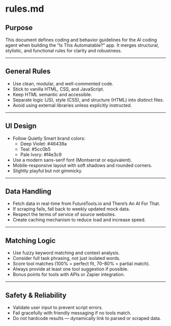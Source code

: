 # rules.md

## Purpose
This document defines coding and behavior guidelines for the AI coding agent when building the “Is This Automatable?” app. It merges structural, stylistic, and functional rules for clarity and robustness.

---

## General Rules
- Use clean, modular, and well-commented code.
- Stick to vanilla HTML, CSS, and JavaScript.
- Keep HTML semantic and accessible.
- Separate logic (JS), style (CSS), and structure (HTML) into distinct files.
- Avoid using external libraries unless explicitly instructed.

---

## UI Design
- Follow Quietly Smart brand colors:
  - Deep Violet: #46438a
  - Teal: #5cc0b5
  - Pale Ivory: #f4e3c9
- Use a modern sans-serif font (Montserrat or equivalent).
- Mobile-responsive layout with soft shadows and rounded corners.
- Slightly playful but not gimmicky.

---

## Data Handling
- Fetch data in real-time from FutureTools.io and There’s An AI For That.
- If scraping fails, fall back to weekly updated mock data.
- Respect the terms of service of source websites.
- Create caching mechanism to reduce load and increase speed.

---

## Matching Logic
- Use fuzzy keyword matching and context analysis.
- Consider full task phrasing, not just isolated words.
- Score tool matches (100% = perfect fit, 70–80% = partial match).
- Always provide at least one tool suggestion if possible.
- Bonus points for tools with APIs or Zapier integration.

---

## Safety & Reliability
- Validate user input to prevent script errors.
- Fail gracefully with friendly messaging if no tools match.
- Do not hardcode results — dynamically link to parsed or scraped data.
